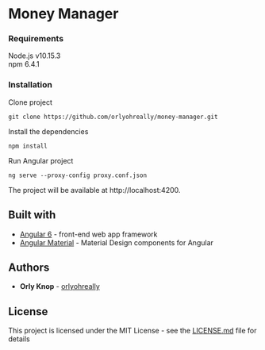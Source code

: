 # Money Manager

### Requirements

Node.js v10.15.3  
npm 6.4.1

### Installation

Clone project
```
git clone https://github.com/orlyohreally/money-manager.git
```

Install the dependencies

```
npm install
```

Run Angular project

```
ng serve --proxy-config proxy.conf.json
```

The project will be available at http://localhost:4200. 

## Built with

- [Angular 6](https://angular.io/) - front-end web app framework
- [Angular Material](https://material.angular.io) - Material Design components for Angular

## Authors

- **Orly Knop** - [orlyohreally](https://github.com/orlyohreally)

## License

This project is licensed under the MIT License - see the [LICENSE.md](LICENSE) file for details
